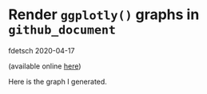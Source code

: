 Render `ggplotly()` graphs in `github_document`
================
fdetsch
2020-04-17

(available online
[here](https://stackoverflow.com/questions/61253015/render-ggplotly-in-r-markdown-github-document))

Here is the graph I generated.

<!--html_preserve-->

<iframe src="C:/Users/florianD/Coding/other/knitr-playground/R/index.html" width="100%" height="600" scrolling="no" seamless="seamless" frameBorder="0">

</iframe>

<!--/html_preserve-->
